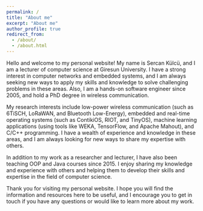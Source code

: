 ```yaml
---
permalink: /
title: "About me"
excerpt: "About me"
author_profile: true
redirect_from: 
  - /about/
  - /about.html
---
```



Hello and welcome to my personal website! My name is Sercan Külcü, and I am a lecturer of computer science at Giresun University. I have a strong interest in computer networks and embedded systems, and I am always seeking new ways to apply my skills and knowledge to solve challenging problems in these areas. Also, I am a hands-on software engineer since 2005, and hold a PhD degree in wireless communication.

My research interests include low-power wireless communication (such as 6TiSCH, LoRaWAN, and Bluetooth Low-Energy), embedded and real-time operating systems (such as ContikiOS, RIOT, and TinyOS), machine learning applications (using tools like WEKA, TensorFlow, and Apache Mahout), and C/C++ programming. I have a wealth of experience and knowledge in these areas, and I am always looking for new ways to share my expertise with others.

In addition to my work as a researcher and lecturer, I have also been teaching OOP and Java courses since 2015. I enjoy sharing my knowledge and experience with others and helping them to develop their skills and expertise in the field of computer science.

Thank you for visiting my personal website. I hope you will find the information and resources here to be useful, and I encourage you to get in touch if you have any questions or would like to learn more about my work.
